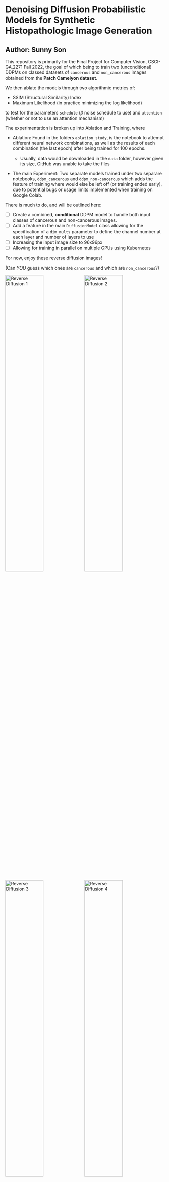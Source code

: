 # Denoising Diffusion Probabilistic Models for Synthetic Histopathologic Image Generation
## Author: Sunny Son

This repository is primarily for the Final Project for Computer Vision, CSCI-GA.2271 Fall 2022, the goal of which being to train two (unconditional) DDPMs on classed datasets of `cancerous` and `non_cancerous` images obtained from the **Patch Camelyon dataset**.

We then ablate the models through two algorithmic metrics of:

- SSIM (Structural Similarity) Index
- Maximum Likelihood (in practice minimizing the log likelihood)

to test for the parameters `schedule` ($\beta$ noise schedule to use) and `attention` (whether or not to use an attention mechanism)

The experimentation is broken up into Ablation and Training, where

- Ablation: Found in the folders `ablation_study`, is the notebook to attempt different neural network combinations, as well as the results of each combination (the last epoch) after being trained for 100 epochs.

    - Usually, data would be downloaded in the `data` folder, however given its size, GitHub was unable to take the files

- The main Experiment: Two separate models trained under two separare notebooks, `ddpm_cancerous` and `ddpm_non-cancerous` which adds the feature of training where would else be left off (or training ended early), due to potential bugs or usage limits implemented when training on Google Colab.

There is much to do, and will be outlined here:

- [ ] Create a combined, **conditional** DDPM model to handle both input classes of cancerous and non-cancerous images.
- [ ] Add a feature in the main `DiffusionModel` class allowing for the specification of a `dim_mults` parameter to define the channel number at each layer and number of layers to use
- [ ] Increasing the input image size to 96x96px
- [ ] Allowing for training in parallel on multiple GPUs using Kubernetes

For now, enjoy these reverse diffusion images!

(Can *YOU* guess which ones are `cancerous` and which are `non_cancerous`?)

<p align="center">
    <div>
        <img src="https://github.com/sunnydigital/ddpm-histo-gen/blob/main/images/gifs/cosine_beta_schedule-no_attention05-interval10.gif" alt="Reverse Diffusion 1" width="49%"> 
        <img src="https://github.com/sunnydigital/ddpm-histo-gen/blob/main/images/gifs/cosine_beta_schedule-no_attention26-interval10.gif" alt="Reverse Diffusion 2" width="49%">
    </div>
    <div>
        <img src="https://github.com/sunnydigital/ddpm-histo-gen/blob/main/images/gifs/cosine_beta_schedule-no_attention43-interval10.gif" alt="Reverse Diffusion 3" width="49%"> 
        <img src="https://github.com/sunnydigital/ddpm-histo-gen/blob/main/images/gifs/cosine_beta_schedule-no_attention47-interval10.gif" alt="Reverse Diffusion 4" width="49%">
    </div>
</p>
These images awere generated using the combination of `cosine_beta_schedule` and `no_attention`, as through our ablation study, was shown to be the best combination of schedule/attention mechanism.
